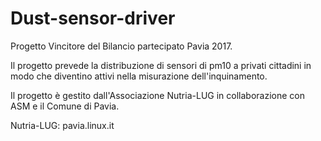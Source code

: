 # Dust-sensor-driver

Progetto Vincitore del Bilancio partecipato Pavia 2017.

Il progetto prevede la distribuzione di sensori di pm10 a privati cittadini in modo che diventino attivi nella misurazione dell'inquinamento.

Il progetto è gestito dall'Associazione Nutria-LUG in collaborazione con ASM e il Comune di Pavia.

Nutria-LUG: pavia.linux.it
